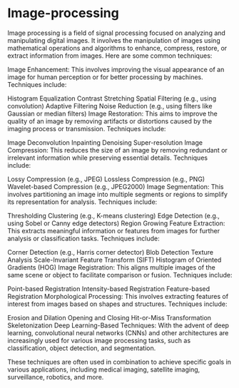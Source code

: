 # Image-processing
Image processing is a field of signal processing focused on analyzing and manipulating digital images. It involves the manipulation of images using mathematical operations and algorithms to enhance, compress, restore, or extract information from images.
Here are some common techniques:

Image Enhancement: This involves improving the visual appearance of an image for human perception or for better processing by machines. Techniques include:

Histogram Equalization
Contrast Stretching
Spatial Filtering (e.g., using convolution)
Adaptive Filtering
Noise Reduction (e.g., using filters like Gaussian or median filters)
Image Restoration: This aims to improve the quality of an image by removing artifacts or distortions caused by the imaging process or transmission. Techniques include:

Image Deconvolution
Inpainting
Denoising
Super-resolution
Image Compression: This reduces the size of an image by removing redundant or irrelevant information while preserving essential details. Techniques include:

Lossy Compression (e.g., JPEG)
Lossless Compression (e.g., PNG)
Wavelet-based Compression (e.g., JPEG2000)
Image Segmentation: This involves partitioning an image into multiple segments or regions to simplify its representation for analysis. Techniques include:

Thresholding
Clustering (e.g., K-means clustering)
Edge Detection (e.g., using Sobel or Canny edge detectors)
Region Growing
Feature Extraction: This extracts meaningful information or features from images for further analysis or classification tasks. Techniques include:

Corner Detection (e.g., Harris corner detector)
Blob Detection
Texture Analysis
Scale-Invariant Feature Transform (SIFT)
Histogram of Oriented Gradients (HOG)
Image Registration: This aligns multiple images of the same scene or object to facilitate comparison or fusion. Techniques include:

Point-based Registration
Intensity-based Registration
Feature-based Registration
Morphological Processing: This involves extracting features of interest from images based on shapes and structures. Techniques include:

Erosion and Dilation
Opening and Closing
Hit-or-Miss Transformation
Skeletonization
Deep Learning-Based Techniques: With the advent of deep learning, convolutional neural networks (CNNs) and other architectures are increasingly used for various image processing tasks, such as classification, object detection, and segmentation.

These techniques are often used in combination to achieve specific goals in various applications, including medical imaging, satellite imaging, surveillance, robotics, and more.
